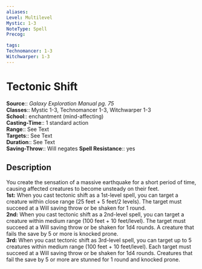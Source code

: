 ```yaml
---
aliases: 
Level: Multilevel
Mystic: 1-3
NoteType: Spell
Precog: 

tags: 
Technomancer: 1-3
Witchwarper: 1-3
---
```


# Tectonic Shift

**Source**:: _Galaxy Exploration Manual pg. 75_  
**Classes**:: Mystic 1-3, Technomancer 1-3, Witchwarper 1-3  
**School**:: enchantment (mind-affecting)  
**Casting-Time**:: 1 standard action  
**Range**:: See Text  
**Targets**:: See Text  
**Duration**:: See Text  
**Saving-Throw**:: Will negates
**Spell Resistance**:: yes

## Description

You create the sensation of a massive earthquake for a short period of time, causing affected creatures to become unsteady on their feet.  
**1st:** When you cast tectonic shift as a 1st-level spell, you can target a creature within close range (25 feet + 5 feet/2 levels). The target must succeed at a Will saving throw or be shaken for 1 round.  
**2nd:** When you cast tectonic shift as a 2nd-level spell, you can target a creature within medium range (100 feet + 10 feet/level). The target must succeed at a Will saving throw or be shaken for 1d4 rounds. A creature that fails the save by 5 or more is knocked prone.  
**3rd:** When you cast tectonic shift as 3rd-level spell, you can target up to 5 creatures within medium range (100 feet + 10 feet/level). Each target must succeed at a Will saving throw or be shaken for 1d4 rounds. Creatures that fail the save by 5 or more are stunned for 1 round and knocked prone.
